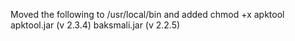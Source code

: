 Moved the following to /usr/local/bin and added chmod +x
	apktool
	apktool.jar (v 2.3.4)
	baksmali.jar (v 2.2.5) 

